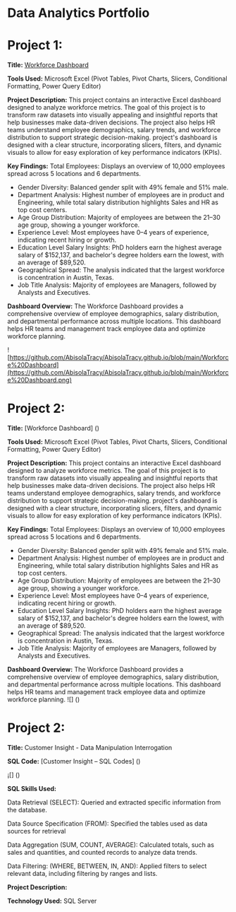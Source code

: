 # Data Analytics Portfolio
# Project 1:

**Title:** [Workforce Dashboard](https://github.com/AbisolaTracy/AbisolaTracy.github.io/blob/main/Workforce%20.xlsx)

**Tools Used:** Microsoft Excel (Pivot Tables, Pivot Charts, Slicers, Conditional Formatting,  Power Query Editor) 

**Project Description:** This project contains an interactive Excel dashboard designed to analyze workforce metrics. The goal of this project is to transform raw datasets into visually appealing and insightful reports that help businesses make data-driven decisions. The project also helps HR teams understand employee demographics, salary trends, and workforce distribution to support strategic decision-making. project's dashboard is designed with a clear structure, incorporating slicers, filters, and dynamic visuals to allow for easy exploration of key performance indicators (KPIs).

**Key Findings:** Total Employees: Displays an overview of 10,000 employees spread across 5 locations and 6 departments.
* Gender Diversity: Balanced gender split with 49% female and 51% male.
* Department Analysis: Highest number of employees are in product and Engineering, while total salary distribution highlights Sales and HR as top cost centers.
* Age Group Distribution: Majority of employees are between the 21–30 age group, showing a younger workforce.
* Experience Level: Most employees have 0–4 years of experience, indicating recent hiring or growth.
* Education Level Salary Insights: PhD holders earn the highest average salary of $152,137, and bachelor's degree holders earn the lowest, with an average of $89,520.
* Geographical Spread: The analysis indicated that the largest workforce is concentration in Austin, Texas.
* Job Title Analysis: Majority of employees are Managers, followed by Analysts and Executives.
  
**Dashboard Overview:** The Workforce Dashboard provides a comprehensive overview of employee demographics, salary distribution, and departmental performance across multiple locations. This dashboard helps HR teams and management track employee data and optimize workforce planning.

![https://github.com/AbisolaTracy/AbisolaTracy.github.io/blob/main/Workforce%20Dashboard](https://github.com/AbisolaTracy/AbisolaTracy.github.io/blob/main/Workforce%20Dashboard.png)

# Project 2:

**Title:** [Workforce Dashboard] ()

**Tools Used:** Microsoft Excel (Pivot Tables, Pivot Charts, Slicers, Conditional Formatting,  Power Query Editor) 

**Project Description:** This project contains an interactive Excel dashboard designed to analyze workforce metrics. The goal of this project is to transform raw datasets into visually appealing and insightful reports that help businesses make data-driven decisions. The project also helps HR teams understand employee demographics, salary trends, and workforce distribution to support strategic decision-making. project's dashboard is designed with a clear structure, incorporating slicers, filters, and dynamic visuals to allow for easy exploration of key performance indicators (KPIs).

**Key Findings:** Total Employees: Displays an overview of 10,000 employees spread across 5 locations and 6 departments.
* Gender Diversity: Balanced gender split with 49% female and 51% male.
* Department Analysis: Highest number of employees are in product and Engineering, while total salary distribution highlights Sales and HR as top cost centers.
* Age Group Distribution: Majority of employees are between the 21–30 age group, showing a younger workforce.
* Experience Level: Most employees have 0–4 years of experience, indicating recent hiring or growth.
* Education Level Salary Insights: PhD holders earn the highest average salary of $152,137, and bachelor's degree holders earn the lowest, with an average of $89,520.
* Geographical Spread: The analysis indicated that the largest workforce is concentration in Austin, Texas.
* Job Title Analysis: Majority of employees are Managers, followed by Analysts and Executives.
  
**Dashboard Overview:** The Workforce Dashboard provides a comprehensive overview of employee demographics, salary distribution, and departmental performance across multiple locations. This dashboard helps HR teams and management track employee data and optimize workforce planning.
![] () 


# Project 2:
**Title:** Customer Insight - Data Manipulation Interrogation

**SQL Code:** [Customer Insight – SQL Codes] ()

¡[] ()

**SQL Skills Used:** 

Data Retrieval (SELECT): Queried and extracted specific information from the database.

Data Source Specification (FROM): Specified the tables used as data sources for retrieval

Data Aggregation (SUM, COUNT, AVERAGE): Calculated totals, such as sales and quantities, and counted records to analyze data trends.

Data Filtering: (WHERE, BETWEEN, IN, AND): Applied filters to select relevant data, including filtering by ranges and lists.

**Project Description:** 

**Technology Used:** SQL Server




